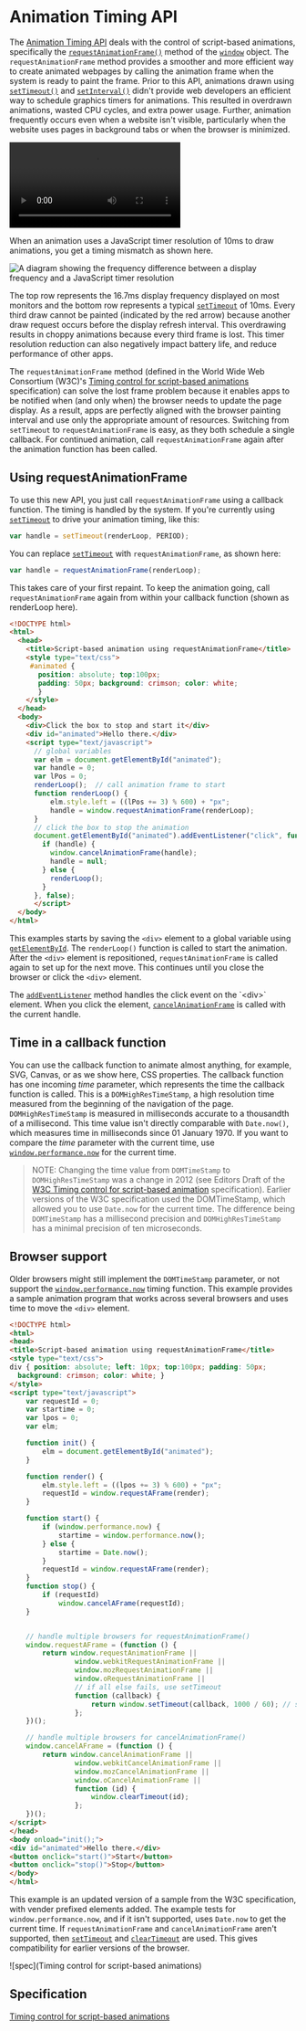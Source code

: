 # Animation Timing API

The [Animation Timing API](https://msdn.microsoft.com/library/hh772738(v=vs.85).aspx) deals with the control of script-based animations, specifically the [`requestAnimationFrame()`](https://msdn.microsoft.com/library/hh773174(v=vs.85).aspx) method of the [`window`](https://msdn.microsoft.com/library/ms535873(v=vs.85).aspx) object. The `requestAnimationFrame` method provides a smoother and more efficient way to create animated webpages by calling the animation frame when the system is ready to paint the frame. Prior to this API, animations drawn using [`setTimeout()`](https://msdn.microsoft.com/library/ms536753(v=vs.85).aspxd) and [`setInterval()`](https://msdn.microsoft.com/library/ms536749(v=vs.85).aspx) didn't provide web developers an efficient way to schedule graphics timers for animations. This resulted in overdrawn animations, wasted CPU cycles, and extra power usage. Further, animation frequently occurs even when a website isn't visible, particularly when the website uses pages in background tabs or when the browser is minimized.

![video](../media/animationTiming.mp4,../media/animationTiming.webm)

When an animation uses a JavaScript timer resolution of 10ms to draw animations, you get a timing mismatch as shown here.

![A diagram showing the frequency difference between a display frequency and a JavaScript timer resolution](../../media/ie10devguide_ppb4_9perf_image1.png)

The top row represents the 16.7ms display frequency displayed on most monitors and the bottom row represents a typical [`setTimeout`](http://go.microsoft.com/fwlink/p/?LinkID=233102) of 10ms. Every third draw cannot be painted (indicated by the red arrow) because another draw request occurs before the display refresh interval. This overdrawing results in choppy animations because every third frame is lost. This timer resolution reduction can also negatively impact battery life, and reduce performance of other apps.

The `requestAnimationFrame` method (defined in the World Wide Web Consortium (W3C)'s [Timing control for script-based animations](http://go.microsoft.com/fwlink/p/?LinkID=229562) specification) can solve the lost frame problem because it enables apps to be notified when (and only when) the browser needs to update the page display. As a result, apps are perfectly aligned with the browser painting interval and use only the appropriate amount of resources. Switching from `setTimeout` to `requestAnimationFrame` is easy, as they both schedule a single callback. For continued animation, call `requestAnimationFrame` again after the animation function has been called.

## Using requestAnimationFrame


To use this new API, you just call `requestAnimationFrame` using a callback function. The timing is handled by the system. If you're currently using [`setTimeout`](https://msdn.microsoft.com/library/ms536753) to drive your animation timing, like this:

```js
var handle = setTimeout(renderLoop, PERIOD);
```

You can replace [`setTimeout`](http://go.microsoft.com/fwlink/p/?LinkID=233102) with `requestAnimationFrame`, as shown here:

```js
var handle = requestAnimationFrame(renderLoop);
```

This takes care of your first repaint. To keep the animation going, call `requestAnimationFrame` again from within your callback function (shown as renderLoop here).

```html
<!DOCTYPE html>
<html>
  <head>
    <title>Script-based animation using requestAnimationFrame</title>
    <style type="text/css">
     #animated {
       position: absolute; top:100px;
       padding: 50px; background: crimson; color: white;
       }
    </style>
  </head>
  <body>
    <div>Click the box to stop and start it</div>
    <div id="animated">Hello there.</div>
    <script type="text/javascript">
      // global variables
      var elm = document.getElementById("animated");
      var handle = 0;
      var lPos = 0;
      renderLoop();  // call animation frame to start
      function renderLoop() {
          elm.style.left = ((lPos += 3) % 600) + "px";
          handle = window.requestAnimationFrame(renderLoop);
      }
      // click the box to stop the animation
      document.getElementById("animated").addEventListener("click", function () {
        if (handle) {
          window.cancelAnimationFrame(handle);
          handle = null;
        } else {
          renderLoop();
        }
      }, false);
      </script>
  </body>
</html>
```

This examples starts by saving the `<div>` element to a global variable using [`getElementById`](https://msdn.microsoft.com/library/ms536437(v=vs.85).aspx). The `renderLoop()` function is called to start the animation. After the `<div>` element is repositioned, `requestAnimationFrame` is called again to set up for the next move. This continues until you close the browser or click the `<div>` element.

The [`addEventListener`](https://msdn.microsoft.com/library/ff975245(v=vs.85).aspx) method handles the click event on the `<div>` element. When you click the element, [`cancelAnimationFrame`](https://msdn.microsoft.com/library/hh773172(v=vs.85).aspx) is called with the current handle.

## Time in a callback function

You can use the callback function to animate almost anything, for example, SVG, Canvas, or as we show here, CSS properties. The callback function has one incoming *time* parameter, which represents the time the callback function is called. This is a `DOMHighResTimeStamp`, a high resolution time measured from the beginning of the navigation of the page. `DOMHighResTimeStamp` is measured in milliseconds accurate to a thousandth of a millisecond. This time value isn't directly comparable with `Date.now()`, which measures time in milliseconds since 01 January 1970. If you want to compare the *time* parameter with the current time, use [`window.performance.now`](https://msdn.microsoft.com/library/hh973355(v=vs.85).aspx) for the current time.

> NOTE: Changing the time value from `DOMTimeStamp` to `DOMHighResTimeStamp` was a change in 2012 (see Editors Draft of the [W3C Timing control for script-based animation](http://go.microsoft.com/fwlink/p/?LinkID=229562) specification). Earlier versions of the W3C specification used the DOMTimeStamp, which allowed you to use `Date.now` for the current time. The difference being `DOMTimeStamp` has a millisecond precision and `DOMHighResTimeStamp` has a minimal precision of ten microseconds.

## Browser support

Older browsers might still implement the `DOMTimeStamp` parameter, or not support the [`window.performance.now`](https://msdn.microsoft.com/library/hh973355(v=vs.85).aspx) timing function. This example provides a sample animation program that works across several browsers and uses time to move the `<div>` element.

```html
<!DOCTYPE html>
<html>
<head>
<title>Script-based animation using requestAnimationFrame</title>
<style type="text/css">
div { position: absolute; left: 10px; top:100px; padding: 50px;
  background: crimson; color: white; }
</style>
<script type="text/javascript">
    var requestId = 0;
    var startime = 0;
    var lpos = 0;
    var elm;

    function init() {
        elm = document.getElementById("animated");
    }

    function render() {
        elm.style.left = ((lpos += 3) % 600) + "px";
        requestId = window.requestAFrame(render);
    }

    function start() {
        if (window.performance.now) {
            startime = window.performance.now();
        } else {
            startime = Date.now();
        }
        requestId = window.requestAFrame(render);
    }
    function stop() {
        if (requestId)
            window.cancelAFrame(requestId);        
    }


    // handle multiple browsers for requestAnimationFrame()
    window.requestAFrame = (function () {
        return window.requestAnimationFrame ||
                window.webkitRequestAnimationFrame ||
                window.mozRequestAnimationFrame ||
                window.oRequestAnimationFrame ||
                // if all else fails, use setTimeout
                function (callback) {
                    return window.setTimeout(callback, 1000 / 60); // shoot for 60 fps
                };
    })();

    // handle multiple browsers for cancelAnimationFrame()
    window.cancelAFrame = (function () {
        return window.cancelAnimationFrame ||
                window.webkitCancelAnimationFrame ||
                window.mozCancelAnimationFrame ||
                window.oCancelAnimationFrame ||
                function (id) {
                    window.clearTimeout(id);
                };
    })();
</script>
</head>
<body onload="init();">
<div id="animated">Hello there.</div>
<button onclick="start()">Start</button>
<button onclick="stop()">Stop</button>
</body>
</html>
```

This example is an updated version of a sample from the W3C specification, with vender prefixed elements added. The example tests for `window.performance.now`, and if it isn't supported, uses `Date.now` to get the current time. If `requestAnimationFrame` and `cancelAnimationFrame` aren't supported, then [`setTimeout`](https://msdn.microsoft.com/library/ms536753(v=vs.85).aspx) and [`clearTimeout`](https://msdn.microsoft.com/library/ms536357(v=vs.85).aspx) are used. This gives compatibility for earlier versions of the browser.

![spec](Timing control for script-based animations)

## Specification

[Timing control for script-based animations](https://www.w3.org/TR/animation-timing/)
